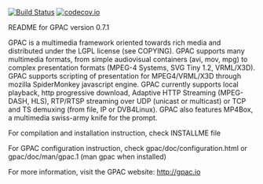 [![Build Status](https://travis-ci.org/gpac/gpac.svg?branch=master)](https://travis-ci.org/gpac/gpac)
[![codecov.io](https://codecov.io/github/gpac/gpac/coverage.svg?branch=master)](https://codecov.io/github/gpac/gpac?branch=master)

README for GPAC version 0.7.1

GPAC is a multimedia framework oriented towards rich media and distributed under the LGPL license (see COPYING).
GPAC supports many multimedia formats, from simple audiovisual containers (avi, mov, mpg) to complex 
presentation formats (MPEG-4 Systems, SVG Tiny 1.2, VRML/X3D). GPAC supports scripting of presentation for MPEG4/VRML/X3D through
mozilla SpiderMonkey javascript engine.
GPAC currently supports local playback, http progressive download, Adaptive HTTP Streaming (MPEG-DASH, HLS), RTP/RTSP streaming over UDP (unicast or multicast) or TCP and TS demuxing (from file, IP or DVB4Linux).
GPAC also features MP4Box, a multimedia swiss-army knife for the prompt.

For compilation and installation instruction, check INSTALLME file

For GPAC configuration instruction, check gpac/doc/configuration.html or gpac/doc/man/gpac.1 (man gpac when installed)

For more information, visit the GPAC website:
	http://gpac.io

		
		
